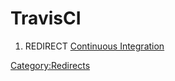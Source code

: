# TravisCI
1.  REDIRECT [Continuous Integration](Continuous_Integration.md)



[Category:Redirects](Category:Redirects.md)
